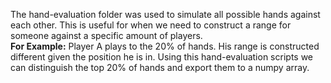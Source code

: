 The hand-evaluation folder was used to simulate all possible hands against each other. 
This is useful for when we need to construct a range for someone against a specific amount of players. 
<br/>**For Example:** Player A plays to the 20% of hands. His range is constructed different given the position he is in. Using this hand-evaluation scripts we can distinguish the top 20% of hands and export them to a numpy array.

